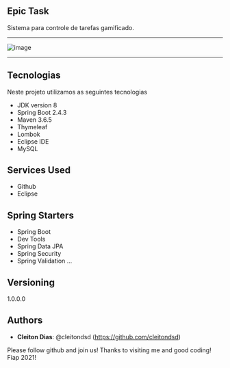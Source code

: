 ## Epic Task
 
Sistema para controle de tarefas gamificado.

<hr>

![image](https://user-images.githubusercontent.com/42544892/137598514-d1a63e42-64de-4a44-8b3a-6d6b71080b83.png) 

<hr>

## Tecnologias  
 
Neste projeto utilizamos as seguintes tecnologias

* JDK version 8
* Spring Boot 2.4.3
* Maven 3.6.5
* Thymeleaf
* Lombok
* Eclipse IDE
* MySQL 
 
 
## Services Used
 
* Github
* Eclipse
 
 
## Spring Starters

* Spring Boot
* Dev Tools
* Spring Data JPA
* Spring Security
* Spring Validation
...
 

 
 
## Versioning
 
1.0.0.0
 
 
## Authors
 
* **Cleiton Dias**: @cleitondsd (https://github.com/cleitondsd)
 
 
Please follow github and join us!
Thanks to visiting me and good coding!
Fiap 2021!
